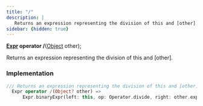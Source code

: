 ```yaml
---
title: "/"
description: |
   Returns an expression representing the division of this and [other].
sidebar: {hidden: true}
---
```

<span class="dart-code"><strong>[Expr] operator /</strong>(<span class="nobr">[Object] other</span>);</span>

 Returns an expression representing the division of this and [other].
### Implementation
```dart
/// Returns an expression representing the division of this and [other].
  Expr operator /(Object? other) =>
      Expr.binaryExpr(left: this, op: Operator.divide, right: other.expr);
```

[Expr]: /reference/classes/expr/
[Object]: https://api.flutter.dev/flutter/dart-core/Object-class.html